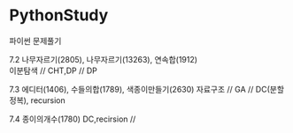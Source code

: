 # PythonStudy
파이썬 문제풀기

7.2 나무자르기(2805), 나무자르기(13263), 연속합(1912)  
 이분탐색 // CHT,DP // DP

7.3 에디터(1406), 수들의합(1789), 색종이만들기(2630)
 자료구조 // GA // DC(분할정복), recursion
 
7.4  종이의개수(1780) 
 DC,recirsion // 
